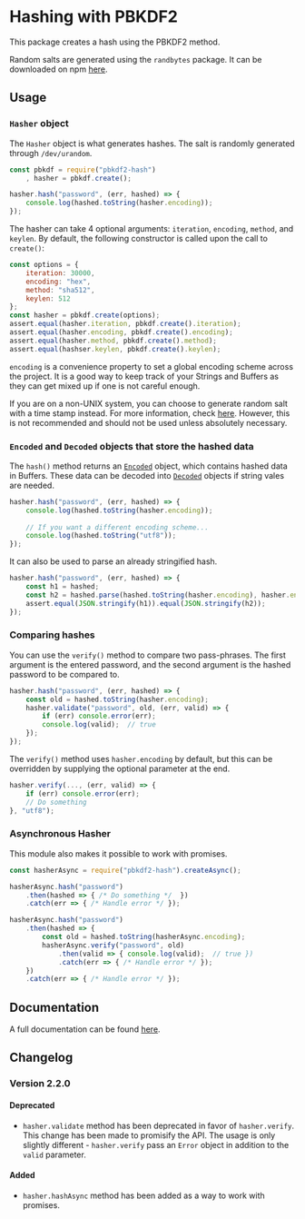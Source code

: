 # Hashing with PBKDF2
This package creates a hash using the PBKDF2 method. 

Random salts are generated using the `randbytes` package. It can be downloaded on npm [here](https://www.npmjs.com/package/randbytes).

## Usage
### `Hasher` object
The `Hasher` object is what generates hashes. The salt is randomly generated through `/dev/urandom`.

```javascript
const pbkdf = require("pbkdf2-hash")
    , hasher = pbkdf.create();

hasher.hash("password", (err, hashed) => {
    console.log(hashed.toString(hasher.encoding));
});
```

The hasher can take 4 optional arguments: `iteration`, `encoding`, `method`, and `keylen`. By default, the following constructor is called upon the call to `create()`:

```javascript
const options = {
    iteration: 30000,
    encoding: "hex",
    method: "sha512",
    keylen: 512
};
const hasher = pbkdf.create(options);
assert.equal(hasher.iteration, pbkdf.create().iteration);
assert.equal(hasher.encoding, pbkdf.create().encoding);
assert.equal(hasher.method, pbkdf.create().method);
assert.equal(hashser.keylen, pbkdf.create().keylen);
```

`encoding` is a convenience property to set a global encoding scheme across the project. It is a good way to keep track of your Strings and Buffers as they can get mixed up if one is not careful enough.

If you are on a non-UNIX system, you can choose to generate random salt with a time stamp instead. For more information, check [here](https://tylerhslee.github.io/pbkdf2-hash/Hasher.html#hash_anchor). However, this is not recommended and should not be used unless absolutely necessary.

### `Encoded` and `Decoded` objects that store the hashed data
The `hash()` method returns an [`Encoded`](https://tylerhslee.github.io/pbkdf2-hash/Encoded.html) object, which contains hashed data in Buffers. These data can be decoded into [`Decoded`](https://tylerhslee.github.io/pbkdf2-hash/Hasher.html) objects if string vales are needed.

```javascript
hasher.hash("password", (err, hashed) => {
    console.log(hashed.toString(hasher.encoding));
    
    // If you want a different encoding scheme...
    console.log(hashed.toString("utf8"));
});
```

It can also be used to parse an already stringified hash.
```javascript
hasher.hash("password", (err, hashed) => {
    const h1 = hashed;
    const h2 = hashed.parse(hashed.toString(hasher.encoding), hasher.encoding);
    assert.equal(JSON.stringify(h1)).equal(JSON.stringify(h2));
});
```

### Comparing hashes
You can use the `verify()` method to compare two pass-phrases. The first argument is the entered password, and the second argument is the hashed password to be compared to.

```javascript
hasher.hash("password", (err, hashed) => {
    const old = hashed.toString(hasher.encoding);
    hasher.validate("password", old, (err, valid) => {
        if (err) console.error(err);
        console.log(valid);  // true
    });
});
```

The `verify()` method uses `hasher.encoding` by default, but this can be overridden by supplying the optional parameter at the end.

```javascript
hasher.verify(..., (err, valid) => {
    if (err) console.error(err);
    // Do something
}, "utf8");
```

### Asynchronous Hasher
This module also makes it possible to work with promises.

```javascript
const hasherAsync = require("pbkdf2-hash").createAsync();

hasherAsync.hash("password")
    .then(hashed => { /* Do something */  })
    .catch(err => { /* Handle error */ });

hasherAsync.hash("password")
    .then(hashed => {
        const old = hashed.toString(hasherAsync.encoding);
        hasherAsync.verify("password", old)
            .then(valid => { console.log(valid);  // true })
            .catch(err => { /* Handle error */ });
    })
    .catch(err => { /* Handle error */ });
```
## Documentation
A full documentation can be found [here](https://tylerhslee.github.io/pbkdf2-hash/index.html).

## Changelog
### Version 2.2.0
#### Deprecated
  * `hasher.validate` method has been deprecated in favor of `hasher.verify`. This change has been made to promisify the API. The usage is only slightly different - `hasher.verify` pass an `Error` object in addition to the `valid` parameter.

#### Added
  * `hasher.hashAsync` method has been added as a way to work with promises.
